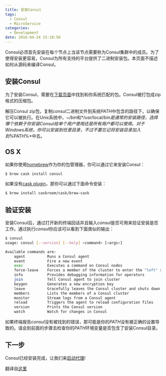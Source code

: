 ```yaml
---
title: 安装Consul
tags:
  - Consul
  - MicroService
categories:
  - Development
date: 2016-04-24 15:18:50
---
```


Consul必须首先安装在每个节点上当该节点需要称为Consul集群中的成员。为了使得安装更容易，Consul为所有支持的平台提供了二进制安装包。本页面不描述如何从源码来编译Consul。

## 安装Consul

为了安装Consul，需要在[下载页面](https://www.consul.io/downloads.html)中找到和你系统匹配的包。Consul被打包成zip格式的压缩包。

解压Consul zip包，复制*consul*二进制文件到系统*PATH*中包含的路径下，以确保它可以被执行。在Unix系统中，*~/bin*和*/usr/local/bin*是通常的安装路径，选择哪个依赖于你安装Consul给单个用户使用还是所有用户都可以使用。对于Windows系统，你可以安装到任意目录，不过不要忘记将安装目录加入到*%PATH%*中去。

<!-- more -->

## OS X

如果你使用[homebrew](http://brew.sh/#install)作为你的包管理器，你可以通过它来安装Consul：
```bash
$ brew cask install consul
```
如果没有[cask plugin](http://caskroom.io/)，那你可以通过下面命令安装：
```bash
$ brew install caskroom/cask/brew-cask
```

## 验证安装
安装Consul后，通过打开新的终端回话并且输入*consul*是否可用来验证安装是否工作。通过执行*consul*你应该可以看到下面类似的输出：
```bash
$ consul
usage: consul [--version] [--help] <command> [<args>]

Available commands are:
    agent          Runs a Consul agent
    event          Fire a new event
    exec           Executes a command on Consul nodes
    force-leave    Forces a member of the cluster to enter the "left" state
    info           Provides debugging information for operators
    join           Tell Consul agent to join cluster
    keygen         Generates a new encryption key
    leave          Gracefully leaves the Consul cluster and shuts down
    members        Lists the members of a Consul cluster
    monitor        Stream logs from a Consul agent
    reload         Triggers the agent to reload configuration files
    version        Prints the Consul version
    watch          Watch for changes in Consul
```
如果终端报告*consul*没有被找到的错误，那可能是你的*PATH*没有被正确的设置导致的。请会到前面的步骤去检查你的*PATH*环境变量是否包含了安装Consul目录。

## 下一步
Consul已经安装完成，让我们来[启动代理]()!

翻译自[这里](https://www.consul.io/intro/getting-started/install.html)
